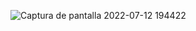 ![Captura de pantalla 2022-07-12 194422](https://user-images.githubusercontent.com/73798412/178624751-04153bbc-cf99-4ad9-a61c-fd03cf48c86d.png)
